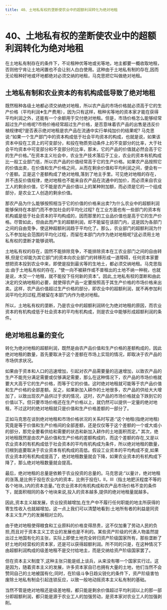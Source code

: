 ```yaml
---
title: 40、土地私有权的垄断使农业中的超额利润转化为绝对地租
---
```

# 40、土地私有权的垄断使农业中的超额利润转化为绝对地租

在土地私有制存在的条件下，不论租种优等地或劣等地，地主都要一概收取地租，否则他宁肯让土地闲置也不会让别人白白使用。这种由于土地私有制的存在,因而无论租种好地或坏地都绝对必须交纳的地租，马克思把它叫做绝对地租。

## 土地私有制和农业资本的有机构成低导致了绝对地租

既然租种各级土地都必须交纳绝对地租，所以农产品的市场价格就必须高于它的生产价格（平均利润➕生产费用），因为只有这样，租种劣等地的资本家才能在获得平均利润之外，还能有一个余额用于交付绝对地租。但是，市场价格怎么能够经常超过生产价格呢?市杨价袼经常超过生产价格，是否意味着农产品的出售是违反价植规律呢?是否表示绝对地租是农产品在流通中实行单纯加价的结果呢?
马克思说:“如果一个生产部门中的资本构成低于社会平均资本的构成，也就是说，如果该资本中投在工资上的可变部分，和投在物质劳动条件上的不变部分的比率，大于社会平均资本中可变部分和不变部分的比率，那末，它的产品的价值就必然会高于它的生产价格。”在资本主义社会中，农业生产技术落后于工业，农业的资本有机构成比一般工业部门低，所以农产品的价值经常高于它的生产价格。如果农产品按照它的价值出卖，在价值和生产价格之间，从而在剩余价值和平均利润之间，便会有一个差额。正是这个差额构成了绝对地租,落到了地主手里。可见绝对地租的存在，并不违反价值规律，绝对地租也不能来自农产品在流通中的加价，而必须来自农业工人的剩余价值，它不能是农产品价值以上的某种附加额，而必须是它的一个组成部分，是农业工人创造的剩余价值。

那农产品为什么能够按照相当于它的价值的价格来出卖?为什么农业中的超额利润能够保持在本部门而不参加社会的平均化过程?
在工业方面也有一些部门的资本有机构威是低于社会资本的平均构成的，因而那里的工业品价值也是高于它的生产价格。尽管如此，但由此而产生的超额利润，却不能留在该部门内，这是因为各部门之间的自由竞争，使这种超额利润趋于平均化了。那么，农业部门的超额利润为什么不参加祉会范围的平均化过程，而留在本部门内作为绝对地租呢?这必须用土地私有权的垄断才能够说明。

土地私有权的存在，固然不能排除竞争，不能排除资本在工农业部门之间的自由转移,但是它却能为其它部门的资本向农业部门的转移形成一道障碍，任何资本家要想把资本投到农业中来，即使是投到最劣等的生地土，都必须交纳地租。马克思指出:由于土地私有权的存在，“使一向不被耕作或不普租出的土地不纳一种税，也就是说，木交一个地租，就不能投下任何新的资本”。因此,土地私有杈的垄断和由此决定的交纳地租的必要，就使得农产品一定要按照高于其生产价格的市场价格来出卖。这样，农产品价值超过生产价格的部分，即农业中的超额利润，就不再参加利润平均化的过程,而被留在本部门内作为绝对地租。

所以，土地私有权的垄断，乃是农业中的超额利润转化为绝对地租的原因，而农业资本的有机构成低于社会资本的平均有机构成，则是农业中能够形成超额利润的条件。

## 绝对地租总量的变化

转化为绝对地租的超额利润，既然是由农产品价值和生产价格的差额构成的，因此绝对地租的数量，首先要取决于这个差额在市场上实现的情况，即取决于农产品的市场供求状况。

如果由于资本和人口的迅速增加，引起对农产品需要量的迅速增加，以致农产品的生产不能充分满足需要或仅够满足需要，那么在这种情况下，农产品的市场价格就要大大高于它的生产价格，而等于它的价值。这时绝对地租就可能等于农产品价值和生产价格的全部差额。反之，如果新加入耕作的土地很多，农产品的供给大大增加了，以致出现农产品供过于求的情况，这时，农产品的市场价格就会下跌到它的价值以下。但只要市场价格还在生产价格以上，就仍然可以提供一定量的绝对地租，不过这时的绝对地租就只是价值和生产价格差额的一部分了。

正如马克思在谈到绝对地租和市场价格状况的关系时写道:“这个地租(指绝对地租) 究竟是等于价值和生产价格间的全部差额，还是仅仅等于这个差额的一个或大或小的部分，那完全要看供给和需要的状态和新加入耕作的土地面积而定。”
其次，绝对地租既然是由农产品价值和生产价格的差额构成的，而这个差额的存在,又是以农业资本的有机构成低于社会资本的平均有机构成为条件，所以绝对地租的数量，归根到底要取决于农业资本有机构成的高低。假设工业资本的平均构成不变,如果农业资本的有机构成提高了，绝对地租数量就会下降，如果农业资本的有机构成下降了，那么绝对地租数量就会提高。

最后，绝对地租的总量是依赖于农业投资的总量的。马克思说:“以量计，绝对地租的涨落,是比例于投在农业内的资本，比例于投在I，II，III（指土地肥沃程度不等的各个地块。)内的资本总量。”在农业资本的有机构成和农产品市场价格不变的条件下，就面积相同的各个地块来说,投入的资本越多,提供的绝对地租量就越多。

因此,资本主义越发展，农业投资越增加,在生产中不履行任何职能的地主所获得的寄生性收入也就越增加，这一点上我们可以清楚地看到:土地所有者的利益是同资本主义生产力的发展相对立的。

由于绝对地租使得粮食和工业原料的价格变得昂贵，这不仅加重了劳动人民的负担,而且对于资本主义工农业的发展也是不利的。某些资产阶级的代表人物虽然提出过土地国有化的主张，实际上即使土地完全转归资产阶级国家所有，那些垄断了好土地的经营权的资本家，还是可以获得超额利润。所不同的只是，在这种情况下由超额利润构成的级差地租不是交付给地主，而是交纳给资产阶级国家罢了。

但在资本主义制度下,这种主张只能是纸上谈兵，从来没有哪一个国家实行过。这是因为，随着资本主义的发展，许多资本家自已也拥有大量的土地，他们当然不会赞同自己的土地被国有化;同时，在阶级斗争日趋尖锐化的条件下，资产阶级害怕废除土地私有制会引起连锁反应，以致一般地动摇资本主义私有制的基础。

当然不管是绝对地租还是级差地租，都只能是剩余价值超过平均利润以上的那一部分即超额利润，都只能是源于农业工人的加强劳动，是资本家对农业工人的加强剥削。

